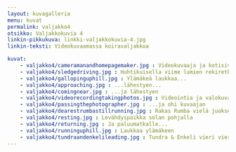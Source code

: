 ```yaml
---
layout: kuvagalleria
menu: kuvat
permalink: valjakko4
otsikko: Valjakkokuvia 4
linkin-pikkukuva: linkki-valjakkokuvia-4.jpg
linkin-teksti: Videokuvaamassa koiravaljakkoa

kuvat:
    - valjakko4/cameramanandhomepagemaker.jpg : Videokuvaaja ja kotisivujen tekijä kyydissä
    - valjakko4/sledgedriving.jpg : Huhtikuisella viime lumien rekiretkellä
    - valjakko4/gallopinguphill.jpg : Ylämäkeä laukkaa...
    - valjakko4/approaching.jpg : ...lähestyen...
    - valjakko4/comingnear.jpg : ...ja lähestyen
    - valjakko4/videorecordingtakingphotos.jpg : Videointia ja valokuvausta
    - valjakko4/passingthephotographer.jpg : ...ja ohi kuvaajan
    - valjakko4/dearestrumbastillrunning.jpg : Rakas Rumba vielä juoksemisen riemussa
    - valjakko4/resting.jpg : Levähdyspaikka solan pohjalla
    - valjakko4/returning.jpg : Ja paluumatkalle...
    - valjakko4/runninguphill.jpg : Laukkaa ylämäkeen
    - valjakko4/tundraandenkelileading.jpg : Tundra & Enkeli vieri vieressä vauhdikkaasti johdossa
---
```

